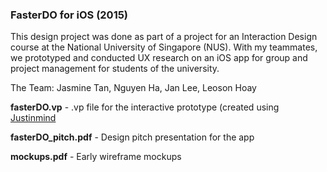 ### FasterDO for iOS (2015)

This design project was done as part of a project for an Interaction Design course at the National University of Singapore (NUS). With my teammates, we prototyped and conducted UX research on an iOS app for group and project management for students of the university.

The Team: Jasmine Tan, Nguyen Ha, Jan Lee, Leoson Hoay

**fasterDO.vp** - .vp file for the interactive prototype (created using [Justinmind](https://www.justinmind.com/)

**fasterDO_pitch.pdf** - Design pitch presentation for the app

**mockups.pdf** - Early wireframe mockups

